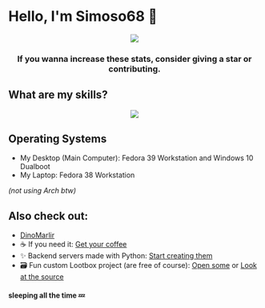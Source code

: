 # Hello, I'm Simoso68 👋

<div align=center>
<img src="https://github-readme-stats.vercel.app/api?username=Simoso68&show_icons=true&bg_color=00000000" />
<br>
<h3>If you wanna increase these stats, consider giving a star or contributing.</h3>
</div>

## What are my skills?

<div align=center>
<img src=https://skillicons.dev/icons?i=github,git,linux,bash,md,vscode,python,html,css,javascript&perline=5>
</div>

## Operating Systems

- My Desktop (Main Computer): Fedora 39 Workstation and Windows 10 Dualboot
- My Laptop: Fedora 38 Workstation

*(not using Arch btw)*

## Also check out:

- [DinoMarlir](https://github.com/DinoMarlir)
- ☕ If you need it: [Get your coffee](https://github.com/Simoso68/i-need-coffee)
- ✨ Backend servers made with Python: [Start creating them](https://github.com/Simoso68/backpipe)
- 🗃️ Fun custom Lootbox project (are free of course): [Open some](https://simoso68.github.io/mineboxes) or [Look at the source](https://github.com/Simoso68/mineboxes)

#### sleeping all the time 💤
